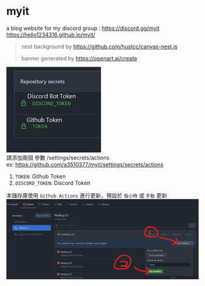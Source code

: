 # myit

a blog website for my discord group : https://discord.gg/myit <br />
https://hello1234316.github.io/myit/

> nest background by https://github.com/hustcc/canvas-nest.js
> 
> banner generated by https://openart.ai/create





![](.github/style/img/config.png)
<br />
請添加兩個 參數 /settings/secrets/actions <br />
ex: https://github.com/a3510377/myit/settings/secrets/actions

1. `TOKEN`: Github Token
2. `DISCORD_TOKEN`: Discord Token

本儲存庫使用 `Github Actions` 進行更新，預設於 `每小時` 或 `手動` 更新
![](.github/style/img/sop.png)
